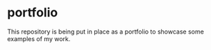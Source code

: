# portfolio
This repository is being put in place as a portfolio to showcase some examples of my work.
